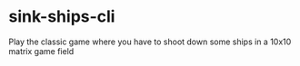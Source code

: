 # sink-ships-cli
Play the classic game where you have to shoot down some ships in a 10x10 matrix game field
